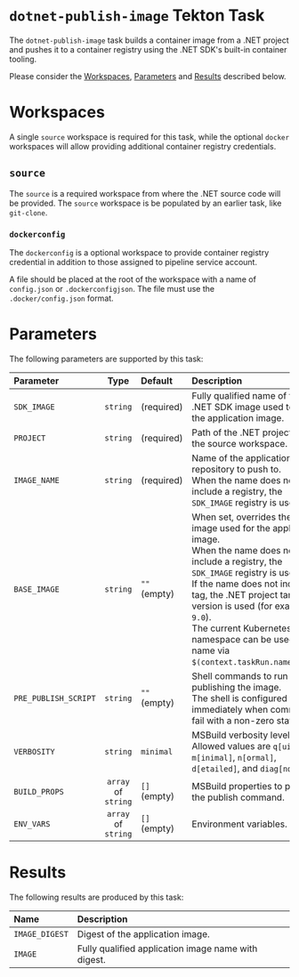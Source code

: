 # `dotnet-publish-image` Tekton Task

The `dotnet-publish-image` task builds a container image from a .NET project and pushes it to a container registry using the .NET SDK's built-in container tooling.

Please consider the [Workspaces](#workspaces), [Parameters](#parameters) and [Results](#results) described below.

# Workspaces

A single `source` workspace is required for this task, while the optional `docker` workspaces will allow providing additional container registry credentials.

## `source`

The `source` is a required workspace from where the .NET source code will be provided. The `source` workspace is be populated by an earlier task, like `git-clone`.

### `dockerconfig`

The `dockerconfig` is a optional workspace to provide container registry credential in addition to those assigned to pipeline service account.

A file should be placed at the root of the workspace with a name of `config.json` or `.dockerconfigjson`. The file must use the `.docker/config.json` format.

# Parameters

The following parameters are supported by this task:

| Parameter                     |   Type   | Default         | Description                                                                                                               |
| :---------------------------- | :------: | :-------------- | :------------------------------------------------------------------------------------------------------------------------ |
| `SDK_IMAGE`                   | `string` | (required)      | Fully qualified name of the .NET SDK image used to build the application image. |
| `PROJECT`                     | `string` | (required)      | Path of the .NET project file in the source workspace. |
| `IMAGE_NAME`                  | `string` | (required)      | Name of the application image repository to push to.<br/>When the name does not include a registry, the `SDK_IMAGE` registry is used. |
| `BASE_IMAGE`                  | `string` | `""` (empty)    | When set, overrides the base image used for the application image.<br/>When the name does not include a registry, the `SDK_IMAGE` registry is used.<br/>If the name does not include a tag, the .NET project target version is used (for example: `9.0`).<br/>The current Kubernetes namespace can be used in the name via `$(context.taskRun.namespace)`. |
| `PRE_PUBLISH_SCRIPT`          | `string` | `""` (empty)    | Shell commands to run before publishing the image.<br/>The shell is configured to exit immediately when commands fail with a non-zero status. |
| `VERBOSITY`                   | `string` | `minimal`       | MSBuild verbosity level. Allowed values are `q[uiet]`, `m[inimal]`, `n[ormal]`, `d[etailed]`, and `diag[nostic]`. |
| `BUILD_PROPS`                 | `array` of `string` | `[]` (empty) | MSBuild properties to pass to the publish command. |
| `ENV_VARS`                    | `array` of `string` | `[]` (empty) | Environment variables. |

# Results

The following results are produced by this task:

| Name             | Description                              |
| :--------------- | :--------------------------------------- |
| `IMAGE_DIGEST`   | Digest of the application image. |
| `IMAGE`          | Fully qualified application image name with digest. |
